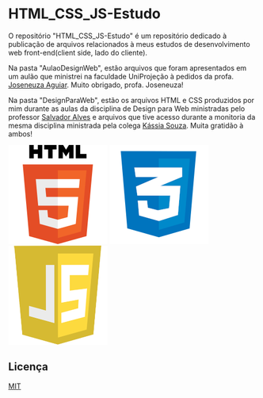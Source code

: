 # HTML_CSS_JS-Estudo

O repositório "HTML_CSS_JS-Estudo" é um repositório dedicado à publicação de arquivos relacionados à meus estudos de desenvolvimento web front-end(client side, lado do cliente).

Na pasta "AulaoDesignWeb", estão arquivos que foram apresentados em um aulão que ministrei na faculdade UniProjeção à pedidos da profa. [Joseneuza Aguiar](https://www.linkedin.com/in/joseneuza-aguiar-725289100/). Muito obrigado, profa. Joseneuza!

Na pasta "DesignParaWeb", estão os arquivos HTML e CSS produzidos por mim durante as aulas da disciplina de Design para Web ministradas pelo professor [Salvador Alves](https://www.instagram.com/slvdrml/) e arquivos que tive acesso durante a monitoria da mesma disciplina ministrada pela colega [Kássia Souza](https://www.linkedin.com/in/kassia-souza/). Muita gratidão à ambos!

![HTML5](HTML.png)
![CSS3](CSS.png)
![JavaScript](JS.png)

## Licença

[MIT](https://choosealicense.com/licenses/mit/)